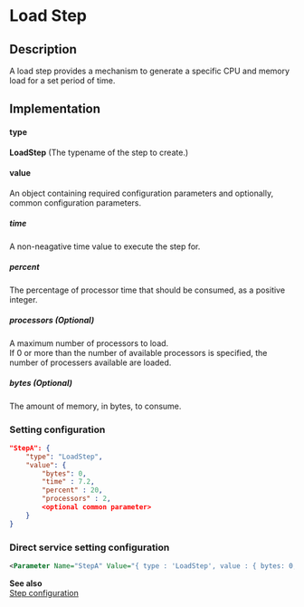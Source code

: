 # Load Step

## Description
A load step provides a mechanism to generate a specific CPU and memory load for a set period of time.

## Implementation
#### type
__LoadStep__ (The typename of the step to create.)

#### value
An object containing required configuration parameters and optionally, common configuration parameters.

##### time
A non-neagative time value to execute the step for. 

##### percent
The percentage of processor time that should be consumed, as a positive integer.

##### processors (Optional)
A maximum number of processors to load.<br/>
If 0 or more than the number of available processors is specified, the number of processers available are loaded.

##### bytes (Optional)
The amount of memory, in bytes, to consume.

### Setting configuration
```json
"StepA": { 
    "type": "LoadStep",
    "value": {
        "bytes": 0,
        "time" : 7.2,
        "percent" : 20,
        "processors" : 2,
        <optional common parameter>
    }
}
```

### Direct service setting configuration
```xml
<Parameter Name="StepA" Value="{ type : 'LoadStep', value : { bytes: 0, time: 7.2, percent: 20, processors: 2, <optional common parameters> } }" />
```

__See also__<br/>
[Step configuration](./Step.md)
